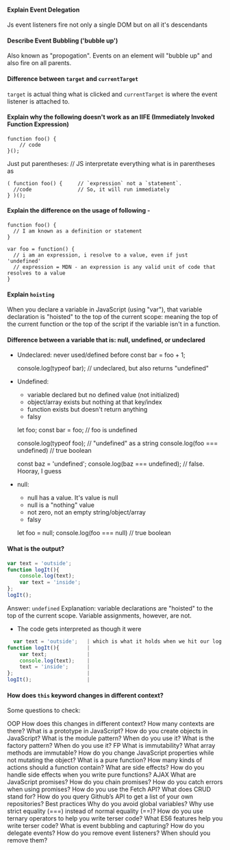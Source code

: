 #### Explain Event Delegation
 Js event listeners fire not only a single DOM but on all it's descendants
 
#### Describe Event Bubbling ('bubble up')
 Also known as "propogation". Events on an element will "bubble up" and also fire on all parents.

#### Difference between `target` and `currentTarget`    
 `target` is actual thing what is clicked and `currentTarget` is where the event listener is attached to.
 
#### Explain why the following doesn't work as an IIFE (Immediately Invoked Function Expression)
    function foo() {
        // code
    }();
    
Just put parentheses:      // JS interpretate everything what is in parentheses as
    
    ( function foo() {     // `expression` not a `statement`.
      //code               // So, it will run immediately
    } )();                 
 
#### Explain the difference on the usage of following -
  
  ```
  function foo() {
    // I am known as a definition or statement
  }
  ```
  
  ```
  var foo = function() {
    // i am an expression, i resolve to a value, even if just 'undefined'
    // expression = MDN - an expression is any valid unit of code that resolves to a value
  }
  ```
#### Explain `hoisting`
When you declare a variable in JavaScript (using "var"), that variable declaration is "hoisted" to the top of the
current scope: meaning the top of the current function or the top of the script if the variable isn't in a function.

#### Difference between a variable that is: null, undefined, or undeclared
- Undeclared: never used/defined before
  const bar = foo + 1;
  
  console.log(typeof bar); // undeclared, but also returns "undefined"
  
- Undefined:
    - variable declared but no defined value (not initialized)
    - object/array exists but nothing at that key/index
    - function exists but doesn't return anything
    - falsy
  
    let foo;
    const bar = foo;  // foo is undefined

    
    console.log(typeof foo); // "undefined" as a string
    console.log(foo === undefined) // true boolean
     
    const baz = 'undefined';
     console.log(baz === undefined); // false. Hooray, I guess
    
  
- null:
  - null has a value. It's value is null
  - null is a "nothing" value
  - not zero, not an empty string/object/array
  - falsy
  
  let foo = null;
  console.log(foo === null)  // true boolean
  
#### What is the output?

```js
var text = 'outside';
function logIt(){
    console.log(text);
    var text = 'inside';
};
logIt();
```
Answer: `undefined`
Explanation: variable declarations are "hoisted" to the top of the current scope. Variable assignments, however, are not.
- The code gets interpreted as though it were
```js                     | So, we have a new variable text inside of logIt() that is initialized to undefined,
  var text = 'outside';   | which is what it holds when we hit our log statement
function logIt(){         |
    var text;             |
    console.log(text);    |
    text = 'inside';      |
};                        |
logIt();                  |
```

#### How does `this` keyword changes in different context?





Some questions to check:

OOP
How does this changes in different context? How many contexts are there?
What is a prototype in JavaScript?
How do you create objects in JavaScript?
What is the module pattern? When do you use it?
What is the factory pattern? When do you use it?
FP
What is immutability?
What array methods are immutable?
How do you change JavaScript properties while not mutating the object?
What is a pure function?
How many kinds of actions should a function contain?
What are side effects?
How do you handle side effects when you write pure functions?
AJAX
What are JavaScript promises?
How do you chain promises?
How do you catch errors when using promises?
How do you use the Fetch API?
What does CRUD stand for?
How do you query Github’s API to get a list of your own repositories?
Best practices
Why do you avoid global variables?
Why use strict equality (===) instead of normal equality (==)?
How do you use ternary operators to help you write terser code?
What ES6 features help you write terser code?
What is event bubbling and capturing?
How do you delegate events?
How do you remove event listeners? When should you remove them?